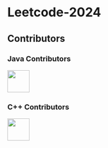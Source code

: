 # Leetcode-2024
## Contributors

### Java Contributors
[<img src="https://avatars.githubusercontent.com/u/122305929?s=400&u=91e7aecf724121f7cfce7557ebf77ac3fc985451&v=4" width="50px" height="50px">](https://github.com/java_contributor2)


### C++ Contributors

[<img src="https://avatars.githubusercontent.com/u/145255212?v=4" width="50px" height="50px">](https://github.com/Abiji-2020)



